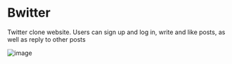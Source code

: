 # Bwitter
Twitter clone website. Users can sign up and log in, write and like posts, as well as reply to other posts

![image](https://user-images.githubusercontent.com/36121052/183520032-183b3424-7490-4547-b48b-295b42d42c11.png)
